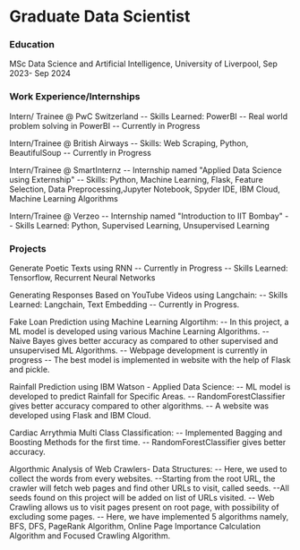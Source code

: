 # Graduate Data Scientist

### Education
MSc Data Science and Artificial Intelligence, University of Liverpool, Sep 2023- Sep 2024

### Work Experience/Internships
Intern/ Trainee @ PwC Switzerland
-- Skills Learned: PowerBI
-- Real world problem solving in PowerBI
-- Currently in Progress

Intern/Trainee @ British Airways
-- Skills: Web Scraping, Python, BeautifulSoup
-- Currently in Progress

Intern/Trainee @ SmartInternz
-- Internship named "Applied Data Science using Externship"
-- Skills: Python, Machine Learning, Flask, Feature Selection,
           Data Preprocessing,Jupyter Notebook, Spyder IDE, IBM Cloud,
           Machine Learning Algorithms

Intern/Trainee @ Verzeo
-- Internship named "Introduction to IIT Bombay"
-- Skills Learned: Python, Supervised Learning, Unsupervised Learning



### Projects
Generate Poetic Texts using RNN
-- Currently in Progress
-- Skills Learned: Tensorflow, Recurrent Neural Networks

Generating Responses Based on YouTube Videos using Langchain:
-- Skills Learned: Langchain, Text Embedding
-- Currently in Progress.

Fake Loan Prediction using Machine Learning Algortihm:
-- In this project, a ML model is developed using various Machine Learning Algorithms.
-- Naive Bayes gives better accuracy as compared to other supervised and unsupervised ML Algorithms.
-- Webpage development is currently in progress 
-- The best model is implemented in website with the help of Flask and pickle.

Rainfall Prediction using IBM Watson - Applied Data Science:
-- ML model is developed to predict Rainfall for Specific Areas.
-- RandomForestClassifier gives better accuracy compared to other algorithms.
-- A website was developed using Flask and IBM Cloud.

Cardiac Arrythmia Multi Class Classification:
-- Implemented Bagging and Boosting Methods for the first time.
-- RandomForestClassifier gives better accuracy.

Algorthmic Analysis of Web Crawlers- Data Structures:
-- Here, we used to collect the words from every websites.
--Starting from the root URL, the crawler will fetch web pages and find other URLs to visit, called seeds.
--All seeds found on this project will be added on list of URLs visited.
-- Web Crawling allows us to visit pages present on root page, with possibility of excluding some pages. 
-- Here, we have implemented 5 algorithms namely, BFS, DFS, PageRank Algorithm, Online Page Importance Calculation Algorithm and Focused Crawling Algorithm.



